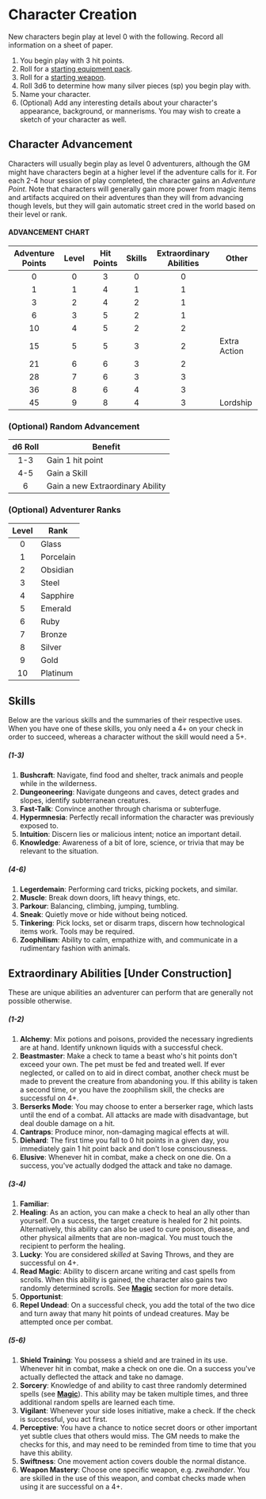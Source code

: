 # Character Creation
New characters begin play at level 0 with the following. Record all information on a sheet of paper.
1. You begin play with 3 hit points.
2. Roll for a [starting equipment pack](05_equipment.md#starting-equipment-packs).
3. Roll for a [starting weapon](05_equipment.md#weapons).
4. Roll 3d6 to determine how many silver pieces (sp) you begin play with.
5. Name your character.
6. (Optional) Add any interesting details about your character's appearance, background, or mannerisms. You may wish to create a sketch of your character as well.

## Character Advancement
Characters will usually begin play as level 0 adventurers, although the GM might have characters
begin at a higher level if the adventure calls for it.
For each 2-4 hour session of play completed, the character gains an *Adventure Point*. 
Note that characters will generally gain more power from magic items and artifacts acquired on their adventures than they will from advancing though levels, but they will gain automatic street cred in the world based on their level or rank.

#### ADVANCEMENT CHART
| Adventure Points | Level | Hit Points | Skills | Extraordinary Abilities | Other |
|:----------------:|:-----:|:----------:|:------:|:-----------------------:|-------|
| 0                | 0     | 3          | 0      | 0                       |       |
| 1                | 1     | 4          | 1      | 1                       |       |
| 3                | 2     | 4          | 2      | 1                       |       |
| 6                | 3     | 5          | 2      | 1                       |       |
| 10               | 4     | 5          | 2      | 2                       |       |
| 15               | 5     | 5          | 3      | 2                       | Extra Action |
| 21               | 6     | 6          | 3      | 2                       |       |
| 28               | 7     | 6          | 3      | 3                       |       |
| 36               | 8     | 6          | 4      | 3                       |       |
| 45               | 9     | 8          | 4      | 3                       | Lordship |

### (Optional) Random Advancement
| d6 Roll | Benefit |
|:-------:|---------|
| 1-3     | Gain 1 hit point |
| 4-5     | Gain a Skill |
| 6       | Gain a new Extraordinary Ability |

### (Optional) Adventurer Ranks
| Level | Rank |
|:-----:|------|
| 0     | Glass |
| 1     | Porcelain |
| 2     | Obsidian |
| 3     | Steel |
| 4     | Sapphire |
| 5     | Emerald |
| 6     | Ruby |
| 7     | Bronze |
| 8     | Silver |
| 9     | Gold |
| 10    | Platinum |

## Skills
Below are the various skills and the summaries of their respective uses.
When you have one of these skills, you only need a 4+ on your check in order to succeed,
whereas a character without the skill would need a 5+.

##### (1-3)
1. **Bushcraft**: Navigate, find food and shelter, track animals and people while in the wilderness.
2. **Dungeoneering**: Navigate dungeons and caves, detect grades and slopes, identify subterranean creatures.
3. **Fast-Talk**: Convince another through charisma or subterfuge.
4. **Hypermnesia**: Perfectly recall information the character was previously exposed to.
5. **Intuition**: Discern lies or malicious intent; notice an important detail.
6. **Knowledge**: Awareness of a bit of lore, science, or trivia that may be relevant to the situation.

##### (4-6)
1. **Legerdemain**: Performing card tricks, picking pockets, and similar.
2. **Muscle**: Break down doors, lift heavy things, etc.
3. **Parkour**: Balancing, climbing, jumping, tumbling.
4.  **Sneak**: Quietly move or hide without being noticed.
5. **Tinkering**: Pick locks, set or disarm traps, discern how technological items work. Tools may be required.
6. **Zoophilism**: Ability to calm, empathize with, and communicate in a rudimentary fashion with animals.

## Extraordinary Abilities [Under Construction]
These are unique abilities an adventurer can perform that are generally not possible otherwise.

##### (1-2)
1. **Alchemy**: Mix potions and poisons, provided the necessary ingredients are at hand. Identify unknown liquids with a successful check.
2. **Beastmaster**: Make a check to tame a beast who's hit points don't exceed your own. The pet must be fed and treated well. If ever neglected, or called on to aid in direct combat, another check must be made to prevent the creature from abandoning you. If this ability is taken a second time, or you have the zoophilism skill, the checks are successful on 4+.
3. **Berserks Mode**: You may choose to enter a berserker rage, which lasts until the end of a combat. All attacks are made with disadvantage, but deal double damage on a hit.
4. **Cantraps**: Produce minor, non-damaging magical effects at will.
5. **Diehard**: The first time you fall to 0 hit points in a given day, you immediately gain 1 hit point back and don't lose consciousness.
6. **Elusive**: Whenever hit in combat, make a check on one die. On a success, you've actually dodged the attack and take no damage.

##### (3-4)
1. **Familiar**: 
2. **Healing**: As an action, you can make a check to heal an ally other than yourself. On a success, the target creature is healed for 2 hit points. Alternatively, this ability can also be used to cure poison, disease, and other physical ailments that are non-magical. You must touch the recipient to perform the healing.
3. **Lucky**: You are considered *skilled* at Saving Throws, and they are successful on 4+.
4. **Read Magic**: Ability to discern arcane writing and cast spells from scrolls. When this ability is gained, the character also gains two randomly determined scrolls. See [**Magic**](04_magic.md) section for more details.
5. **Opportunist**: 
6. **Repel Undead**: On a successful check, you add the total of the two dice and turn away that many hit points of undead creatures. May be attempted once per combat.

##### (5-6)
1. **Shield Training**: You possess a shield and are trained in its use. Whenever hit in combat, make a check on one die. On a success you've actually deflected the attack and take no damage.
2. **Sorcery**: Knowledge of and ability to cast three randomly determined spells (see [**Magic**](04_magic.md)). This ability may be taken multiple times, and three additional random spells are learned each time.
3. **Vigilant**: Whenever your side loses initiative, make a check. If the check is successful, you act first.
4. **Perceptive**: You have a chance to notice secret doors or other important yet subtle clues that others would miss. The GM needs to make the checks for this, and may need to be reminded from time to time that you have this ability.
5. **Swiftness**: One movement action covers double the normal distance.
6. **Weapon Mastery**: Choose one specific weapon, e.g. *zweihander*. You are skilled in the use of this weapon, and combat checks made when using it are successful on a 4+.

